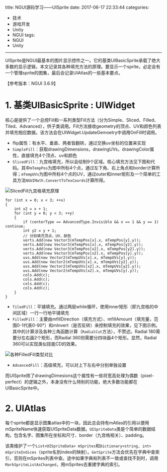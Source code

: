 title: NGUI源码学习——UISprite
date: 2017-06-17 22:33:44
categories:
- 技术
- 游戏开发
- Unity
- NGUI
tags:
- NGUI
- Unity
---
UISprite是NGUI最基本的图片显示控件之一。它的基类UIBasicSprite承载了绝大多数的显示逻辑，本文记录其各种填充方法的原理。要显示一个sprite，必定会有一个管理sprite的图集，最后会记录UIAtlas的一些基本要点。

【参考版本：NGUI 3.6.9】

<!-- more -->

# 1. 基类UIBasicSprite : UIWidget

核心是提供了一个总控Fill和一系列类型Fill方法（分为Simple、Sliced、Filled、Tiled、Advanced），供子类调用。Fill方法接收geometry的顶点、UV和颜色列表并填充相应数据。该方法会在UIWidget.UpdateGemoetry中调用OnFill时调用。

- flip属性：有水平、垂直、两者皆翻转，通过交换uv坐标的位置来实现
- `SimpleFill`：获取drawingDimensions，drawingUVs，drawingColor属性，直接填充4个顶点、uv和颜色
- `SlicedFill`：九宫格填充，所以会绘制9个区域。核心填充方法见下图和代码。其中`mTempPos`为图中所标4个点，通过左下角、右上角点和border计算所得；`mTempUVs`为图中所标4个点的UV，通过outer和inner矩形及一个简单的工具方法`NGUIMath.ConvertToTexCoords`计算所得。

![SlicedFill九宫格填充原理](https://raytaylorlin-blog.oss-cn-shenzhen.aliyuncs.com/image/Unity/SlicedFill%E4%B9%9D%E5%AE%AB%E6%A0%BC%E5%A1%AB%E5%85%85%E5%8E%9F%E7%90%86.jpg)

    for (int x = 0; x < 3; ++x)
    {
        int x2 = x + 1;
        for (int y = 0; y < 3; ++y)
        {
            if (centerType == AdvancedType.Invisible && x == 1 && y == 1) continue;
            int y2 = y + 1;
            // 分别填充顶点，UV，颜色
            verts.Add(new Vector3(mTempPos[x].x, mTempPos[y].y));
            verts.Add(new Vector3(mTempPos[x].x, mTempPos[y2].y));
            verts.Add(new Vector3(mTempPos[x2].x, mTempPos[y2].y));
            verts.Add(new Vector3(mTempPos[x2].x, mTempPos[y].y));
            uvs.Add(new Vector2(mTempUVs[x].x, mTempUVs[y].y));
            uvs.Add(new Vector2(mTempUVs[x].x, mTempUVs[y2].y));
            uvs.Add(new Vector2(mTempUVs[x2].x, mTempUVs[y2].y));
            uvs.Add(new Vector2(mTempUVs[x2].x, mTempUVs[y].y));
            cols.Add(c);
            cols.Add(c);
            cols.Add(c);
            cols.Add(c);
        }
    }


- `TiledFill`：平铺填充。通过两层while循环，使用inner矩形（即九宫格的中间区域）一行一行地平铺填充
- `FilledFill`：主要由mfillDirection（填充方式）、mfillAmount（填充量，范围0-1代表0-90°）和mInvert（是否反转）来控制填充的效果，见下图示例。其中的计算涉及各种三角函数计算（`RadialCut`方法），不赘述。Radial 180需要分左右画2个矩形，而Radial 360则需要分四块画4个矩形。显然，Radial 360可以实现类似技能CD的效果。

![各种FilledFill类型对比](https://raytaylorlin-blog.oss-cn-shenzhen.aliyuncs.com/image/Unity/%E5%90%84%E7%A7%8DFilledFill%E7%B1%BB%E5%9E%8B%E5%AF%B9%E6%AF%94.jpg)

- `AdvancedFill`：高级填充，可以对上下左右中分别单独设置

而UISprite除了drawingDimesions这个属性有一些将宽高处理为偶数（pixel-perfect）的逻辑之外，本身没有什么特别的功能，绝大多数功能都在UIBasicSprite中。

# 2. UIAtlas

每个sprite都是显示图集atlas中的一块，因此总会持有mAtlas的引用以便用mSpriteName快速获取UISpriteData数据。`UISpriteData`类是个简单的数据结构，包含名字、图集所在坐标和尺寸、border（九宫格相关）、padding。

该类维护了一个`List<UISpriteData> mSprites`和`Dictionary<string, int> mSpriteIndices`（sprite名到index的映射）。`GetSprite`方法会优先在字典中查索引，否则在mSprites列表中查。途中如果字典和列表不一致或查找不到时，调用`MarkSpriteListAsChanged`，用mSprites去重建字典的索引。

